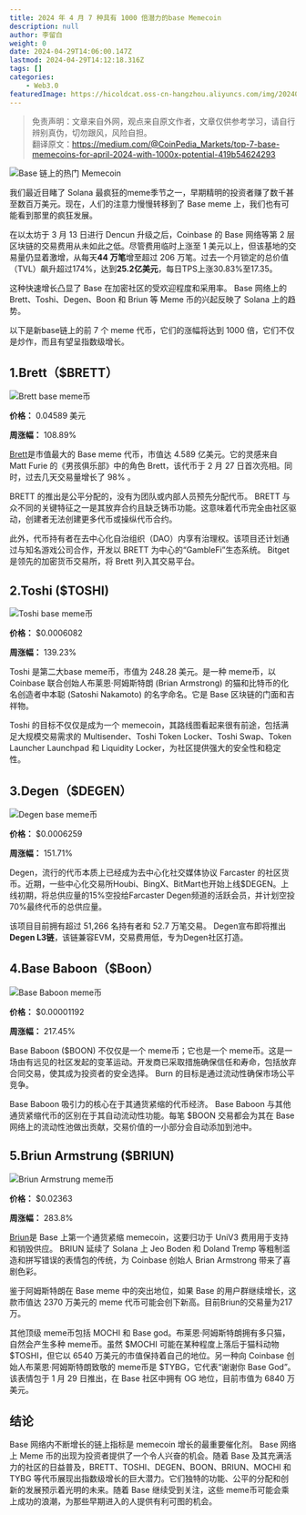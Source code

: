 ```yaml
---
title: 2024 年 4 月 7 种具有 1000 倍潜力的base Memecoin
description: null
author: 李留白
weight: 0
date: 2024-04-29T14:06:00.147Z
lastmod: 2024-04-29T14:12:18.316Z
tags: []
categories:
    - Web3.0
featuredImage: https://hicoldcat.oss-cn-hangzhou.aliyuncs.com/img/20240429220610.png
---
```


>免责声明：文章来自外网，观点来自原文作者，文章仅供参考学习，请自行辨别真伪，切勿跟风，风险自担。<br/>
>翻译原文：https://medium.com/@CoinPedia_Markets/top-7-base-memecoins-for-april-2024-with-1000x-potential-419b54624293

![Base 链上的热门 Memecoin](https://hicoldcat.oss-cn-hangzhou.aliyuncs.com/img/20240429220610.png)

我们最近目睹了 Solana 最疯狂的meme季节之一，早期精明的投资者赚了数千甚至数百万美元。现在，人们的注意力慢慢转移到了 Base meme 上，我们也有可能看到那里的疯狂发展。

在以太坊于 3 月 13 日进行 Dencun 升级之后，Coinbase 的 Base 网络等第 2 层区块链的交易费用从未如此之低。尽管费用临时上涨至 1 美元以上，但该基地的交易量仍显着激增，从每天**44 万笔**增至超过 206 万笔。过去一个月锁定的总价值（TVL）飙升超过174%，达到**25.2亿美元**，每日TPS上涨30.83%至17.35。

这种快速增长凸显了 Base 在加密社区的受欢迎程度和采用率。 Base 网络上的 Brett、Toshi、Degen、Boon 和 Briun 等 Meme 币的兴起反映了 Solana 上的趋势。

以下是新base链上的前 7 个 meme 代币，它们的涨幅将达到 1000 倍，它们不仅是炒作，而且有望呈指数级增长。

## 1.Brett（$BRETT）

![Brett base  meme币](https://hicoldcat.oss-cn-hangzhou.aliyuncs.com/img/202404292207962.png)

**价格：** 0.04589 美元

**周涨幅：** 108.89%

[Brett](https://markets.coinpedia.org/brettt/)是市值最大的 Base meme 代币，市值达 4.589 亿美元。它的灵感来自 Matt Furie 的《男孩俱乐部》中的角色 Brett，该代币于 2 月 27 日首次亮相。同时，过去几天交易量增长了 98% 。

BRETT 的推出是公平分配的，没有为团队或内部人员预先分配代币。 BRETT 与众不同的关键特征之一是其放弃合约且缺乏铸币功能。这意味着代币完全由社区驱动，创建者无法创建更多代币或操纵代币合约。

此外，代币持有者在去中心化自治组织（DAO）内享有治理权。该项目还计划通过与知名游戏公司合作，开发以 BRETT 为中心的“GambleFi”生态系统。 Bitget 是领先的加密货币交易所，将 Brett 列入其交易平台。

## 2.Toshi ($TOSHI)

![Toshi base meme币](https://hicoldcat.oss-cn-hangzhou.aliyuncs.com/img/202404292207857.png)

**价格：** $0.0006082

**周涨幅：** 139.23%

Toshi 是第二大base meme币，市值为 248.28 美元。是一种 meme币，以 Coinbase 联合创始人布莱恩·阿姆斯特朗 (Brian Armstrong) 的猫和比特币的化名创造者中本聪 (Satoshi Nakamoto) 的名字命名。它是 Base 区块链的门面和吉祥物。

Toshi 的目标不仅仅是成为一个 memecoin，其路线图看起来很有前途，包括满足大规模交易需求的 Multisender、Toshi Token Locker、Toshi Swap、Token Launcher Launchpad 和 Liquidity Locker，为社区提供强大的安全性和稳定性。

## 3.Degen（$DEGEN）

![Degen base meme币](https://hicoldcat.oss-cn-hangzhou.aliyuncs.com/img/202404292207011.png)

**价格：** $0.0006259

**周涨幅：** 151.71%

Degen，流行的代币本质上已经成为去中心化社交媒体协议 Farcaster 的社区货币。近期，一些中心化交易所Houbi、BingX、BitMart也开始上线$DEGEN。上线初期，将总供应量的15%空投给Farcaster Degen频道的活跃会员，并计划空投70%最终代币的总供应量。

该项目目前拥有超过 51,266 名持有者和 52.7 万笔交易。 Degen宣布即将推出**Degen L3链**，该链兼容EVM，交易费用低，专为Degen社区打造。

## 4.Base Baboon（$Boon）

![Base Baboon meme币](https://hicoldcat.oss-cn-hangzhou.aliyuncs.com/img/202404292207244.png)

**价格：** $0.00001192

**周涨幅：** 217.45%

Base Baboon ($BOON) 不仅仅是一个 meme币；它也是一个 meme币。这是一场由有远见的社区发起的变革运动。开发商已采取措施确保信任和寿命，包括放弃合同交易，使其成为投资者的安全选择。 Burn 的目标是通过流动性确保市场公平竞争。

Base Baboon 吸引力的核心在于其通货紧缩的代币经济。 Base Baboon 与其他通货紧缩代币的区别在于其自动流动性功能。每笔 $BOON 交易都会为其在 Base 网络上的流动性池做出贡献，交易价值的一小部分会自动添加到池中。

## 5.Briun Armstrung ($BRIUN)

![Briun Armstrung meme币](https://hicoldcat.oss-cn-hangzhou.aliyuncs.com/img/202404292207851.png)

**价格：** $0.02363

**周涨幅：** 283.8%

[Briun](https://markets.coinpedia.org/briun-armstrung/)是 Base 上第一个通货紧缩 memecoin，这要归功于 UniV3 费用用于支持和销毁供应。 BRIUN 延续了 Solana 上 Jeo Boden 和 Doland Tremp 等粗制滥造和拼写错误的表情包的传统，为 Coinbase 创始人 Brian Armstrong 带来了喜剧色彩。

鉴于阿姆斯特朗在 Base meme 中的突出地位，如果 Base 的用户群继续增长，这款市值达 2370 万美元的 meme 代币可能会创下新高。目前Briun的交易量为217万。

其他顶级 meme币包括 MOCHI 和 Base god。布莱恩·阿姆斯特朗拥有多只猫，自然会产生多种 meme币。虽然 $MOCHI 可能在某种程度上落后于猫科动物 $TOSHI，但它以 6540 万美元的市值保持着自己的地位。另一种向 Coinbase 创始人布莱恩·阿姆斯特朗致敬的 meme币是 $TYBG，它代表“谢谢你 Base God”。该表情包于 1 月 29 日推出，在 Base 社区中拥有 OG 地位，目前市值为 6840 万美元。

## 结论

Base 网络内不断增长的链上指标是 memecoin 增长的最重要催化剂。 Base 网络上 Meme 币的出现为投资者提供了一个令人兴奋的机会。随着 Base 及其充满活力的社区的日益普及，BRETT、TOSHI、DEGEN、BOON、BRIUN、MOCHI 和 TYBG 等代币展现出指数级增长的巨大潜力。它们独特的功能、公平的分配和创新的发展预示着光明的未来。随着 Base 继续受到关注，这些 meme币可能会乘上成功的浪潮，为那些早期进入的人提供有利可图的机会。